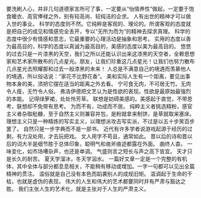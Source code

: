 要洗刷人心，并非几句道德家言所可了事，一定要从“怡情养性”做起，一定要于饱食暖衣、高官俸禄之外，别有较高尚、较纯洁的企求。
人有出世的精神才可以做入世的事业。
科学的态度则不然。它纯粹是客观的、理论的。所谓客观的态度就是把自己的成见和情感完全丢开，专以“无所为而为”的精神去探求真理。
科学的态度中很少有情感和意志，它最重要的心理活动是抽象和思考。
实用的态度以善为最高目的，科学的态度以真诚为最高目的，美感的态度以美为最高目的。
悠悠的过去只是一片漆黑的天空，我们之所以还能认识出来这漆黑的天空者，全赖思想家和艺术家所散布的几点星光。朋友，让我们珍重这几点星光！让我们也努力散布几点星光去照耀那和过去一般漆黑的未来！
人总是不满意自己的境遇而羡慕他人的境遇，所以俗话说：“家花不比野花香”。
美和实际人生有一个距离，要见出事物本身的美，须把它摆在适当的距离之外去看。
宁可食无肉，不可居无竹。无肉令人瘦，无竹令人俗。
弗洛伊德把文艺认为是性欲的表现。性欲是最原始最强烈的本能。
记得绿萝裙，处处怜芳草。
联想是妨碍美感的。美感起于直觉，不带思考，联想却不免带有思考。
为而不有，功成而不居。
纯粹主义者挑选精粉，感官主义者杂取秕糠，至于自然主义则兼容并包，是粉就拿来制饼，是草就取来塞床。
理想主义只是一种精炼的写实主义，以理想派攻击写实派，不过是以五十步笑百步罢了。
自然只是一步字典而不是一部书。
近代有许多学者说游戏起源于经历的过剩，有力没处用，才去玩把戏。
文人用字不苟且，通常如此。
晋以后的诗和晋以后的词大半是细节胜于总体印象，聪明气和凿斧痕迹都露在外面。
曲终人杳。
一味变化，如市场嘈杂声，也还是单调。
气盛则言之短长与声之高下皆宜。
天才只是长久的耐苦。
夏天学溜冰，冬天学泅水。
一篇好文章一定是一个完整的有机体，其中全体与部分都息息相关，不能稍有移动或增加。一字一句都可以见出全篇精神的贯注。
滥俗就是自己没有本色而蹈袭别人的成规旧矩。
滥调起于生命的干枯，也就是虚伪的表现。
伟大的人生和伟大的艺术都要同时并有严肃与豁达之胜。
我们主张人生的艺术化，就是主张对于人生的严肃主义。